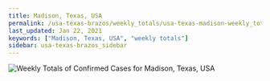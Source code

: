 ```yaml
---
title: Madison, Texas, USA
permalink: /usa-texas-brazos/weekly_totals/usa-texas-madison-weekly_totals.html
last_updated: Jan 22, 2021
keywords: ["Madison, Texas, USA", "weekly totals"]
sidebar: usa-texas-brazos_sidebar
---
```


![Weekly Totals of Confirmed Cases for Madison, Texas, USA](/covid_tracker/images/graphs/usa-texas-madison-weekly_totals_graph.png)
